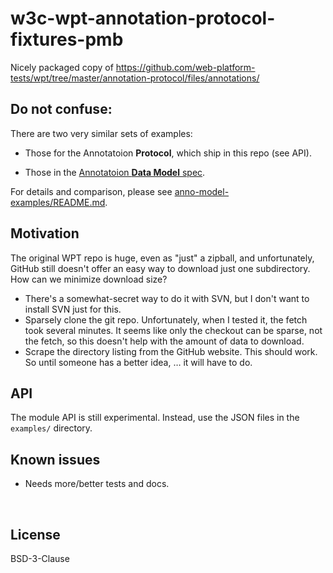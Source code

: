 ﻿
<!--#echo json="package.json" key="name" underline="=" -->
w3c-wpt-annotation-protocol-fixtures-pmb
========================================
<!--/#echo -->

<!--#echo json="package.json" key="description" -->
Nicely packaged copy of
https://github.com/web-platform-tests/wpt/tree/master/annotation-protocol/files/annotations/
<!--/#echo -->



Do not confuse:
---------------

There are two very similar sets of examples:
* Those for the Annotatoion __Protocol__, which ship in this repo (see API).
* Those in the [Annotatoion __Data Model__ spec][anno-model].

  [anno-model]: https://www.w3.org/TR/annotation-model/

For details and comparison, please see
[anno-model-examples/README.md](anno-model-examples/README.md).



Motivation
----------

The original WPT repo is huge, even as "just" a zipball, and unfortunately,
GitHub still doesn't offer an easy way to download just one subdirectory.
How can we minimize download size?

* There's a somewhat-secret way to do it with SVN,
  but I don't want to install SVN just for this.
* Sparsely clone the git repo.
  Unfortunately, when I tested it, the fetch took several minutes.
  It seems like only the checkout can be sparse, not the fetch,
  so this doesn't help with the amount of data to download.
* Scrape the directory listing from the GitHub website.
  This should work. So until someone has a better idea, … it will have to do.



API
---

The module API is still experimental.
Instead, use the JSON files in the `examples/` directory.




Known issues
------------

* Needs more/better tests and docs.




&nbsp;


License
-------
<!--#echo json="package.json" key=".license" -->
BSD-3-Clause
<!--/#echo -->
